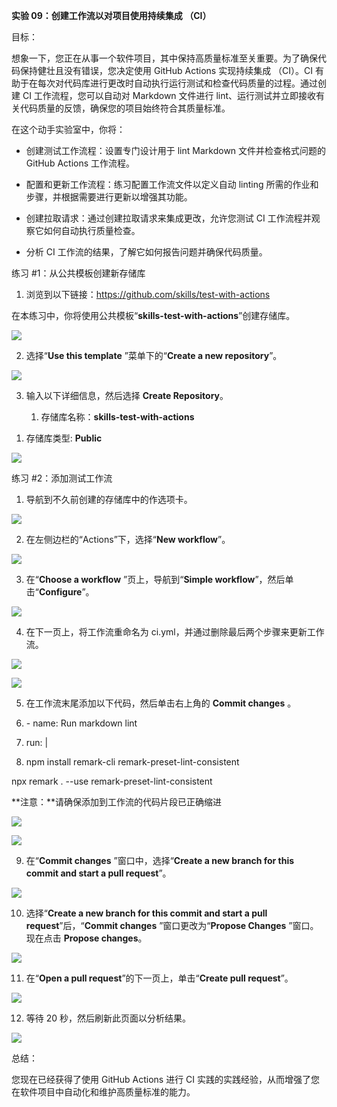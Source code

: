**实验 09：创建工作流以对项目使用持续集成 （CI）**

目标：

想象一下，您正在从事一个软件项目，其中保持高质量标准至关重要。为了确保代码保持健壮且没有错误，您决定使用
GitHub Actions 实现持续集成 （CI）。CI
有助于在每次对代码库进行更改时自动执行运行测试和检查代码质量的过程。通过创建
CI 工作流程，您可以自动对 Markdown 文件进行
lint、运行测试并立即接收有关代码质量的反馈，确保您的项目始终符合其质量标准。

在这个动手实验室中，你将：

- 创建测试工作流程：设置专门设计用于 lint Markdown 文件并检查格式问题的
  GitHub Actions 工作流程。

- 配置和更新工作流程：练习配置工作流文件以定义自动 linting
  所需的作业和步骤，并根据需要进行更新以增强其功能。

- 创建拉取请求：通过创建拉取请求来集成更改，允许您测试 CI
  工作流程并观察它如何自动执行质量检查。

- 分析 CI 工作流的结果，了解它如何报告问题并确保代码质量。

练习 \#1：从公共模板创建新存储库

1.  浏览到以下链接：https://github.com/skills/test-with-actions

在本练习中，你将使用公共模板“**skills-test-with-actions**”创建存储库。

![](./media/image1.jpeg)

2.  选择“**Use this template** ”菜单下的“**Create a new repository**”。 

![](./media/image2.jpeg)

3.  输入以下详细信息，然后选择 **Create Repository**。

    1.  存储库名称：**skills-test-with-actions**

<!-- -->

1.  存储库类型: **Public**

![](./media/image3.jpeg)

练习 \#2：添加测试工作流

1.  导航到不久前创建的存储库中的作选项卡。

![](./media/image4.jpeg)

2.  在左侧边栏的“Actions”下，选择“**New workflow**”。

![](./media/image5.jpeg)

3.  在“**Choose a workflow** ”页上，导航到“**Simple
    workflow**”，然后单击“**Configure**”。

![](./media/image6.jpeg)

4.  在下一页上，将工作流重命名为
    ci.yml，并通过删除最后两个步骤来更新工作流。

![](./media/image7.jpeg)

![](./media/image8.jpeg)

5.  在工作流末尾添加以下代码，然后单击右上角的 **Commit changes** 。

6.  \- name: Run markdown lint

7.  run: \|

8.  npm install remark-cli remark-preset-lint-consistent

npx remark . --use remark-preset-lint-consistent

**注意：**请确保添加到工作流的代码片段已正确缩进

![](./media/image9.jpeg)

![](./media/image10.jpeg)

9.  在“**Commit changes** ”窗口中，选择“**Create a new branch for this
    commit and start a pull request**”。

![](./media/image11.jpeg)

10. 选择“**Create a new branch for this commit and start a pull
    request**”后，“**Commit changes** ”窗口更改为“**Propose
    Changes** ”窗口。现在点击 **Propose changes**。  

![](./media/image12.jpeg)

11. 在“**Open a pull request**”的下一页上，单击“**Create pull
    request**”。

![](./media/image13.jpeg)

12. 等待 20 秒，然后刷新此页面以分析结果。

![](./media/image14.jpeg)

总结：

您现在已经获得了使用 GitHub Actions 进行 CI
实践的实践经验，从而增强了您在软件项目中自动化和维护高质量标准的能力。

